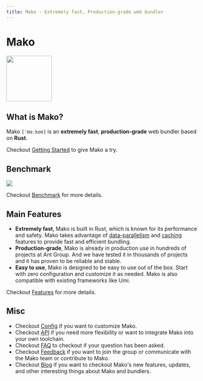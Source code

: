 ```yaml
---
title: Mako - Extremely fast, Production-grade web bundler
---
```


# Mako

<img src="https://img.alicdn.com/imgextra/i4/O1CN01dvFN0j1e2rYBJpJGJ_!!6000000003814-2-tps-2048-2048.png" width="120" height="120" />

## What is Mako?

Mako `['mɑːkoʊ]` is an **extremely fast**, **production-grade** web bundler based on **Rust**.

Checkout [Getting Started](./docs/getting-started) to give Mako a try.

## Benchmark

![](https://res.cloudinary.com/sorrycc/image/upload/v1717062514/blog/smnzhuk1.png)

Checkout [Benchmark](./blog/benchmark) for more details.

## Main Features

- **Extremely fast**, Mako is built in Rust, which is known for its performance and safety. Mako takes advantage of [data-parallelism](https://crates.io/crates/rayon) and [caching](https://crates.io/crates/cached) features to provide fast and efficient bundling.
- **Production-grade**, Mako is already in production use in hundreds of projects at Ant Group. And we have tested it in thousands of projects and it has proven to be reliable and stable.
- **Easy to use**, Mako is designed to be easy to use out of the box. Start with zero configuration and customize it as needed. Mako is also compatible with existing frameworks like Umi.

Checkout [Features](./docs/features) for more details.

## Misc

- Checkout [Config](./docs/config) if you want to customize Mako.
- Checkout [API](./docs/api) if you need more flexibility or want to integrate Mako into your own toolchain.
- Checkout [FAQ](./docs/faq) to checkout if your question has been asked.
- Checkout [Feedback](./docs/feedback) if you want to join the group or communicate with the Mako team or contribute to Mako.
- Checkout [Blog](/blog) if you want to checkout Mako's new features, updates, and other interesting things about Mako and bundlers.
